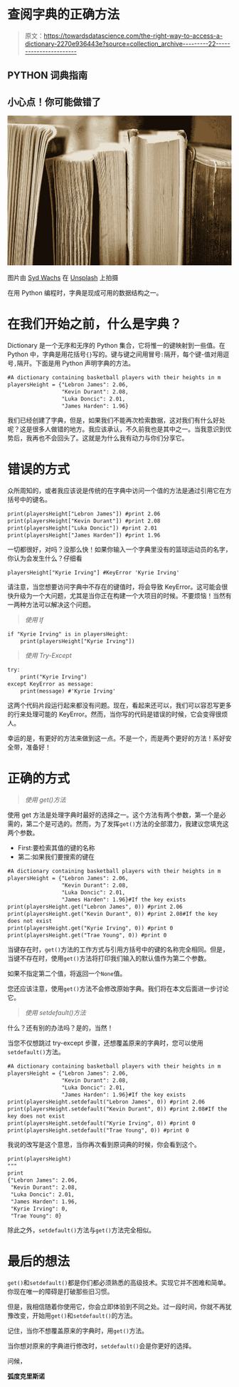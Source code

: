 # 查阅字典的正确方法

> 原文：<https://towardsdatascience.com/the-right-way-to-access-a-dictionary-2270e936443e?source=collection_archive---------22----------------------->

## PYTHON 词典指南

## 小心点！你可能做错了

![](img/0ce2b9c9683f1eef7327d505dc82d47c.png)

图片由 [Syd Wachs](https://unsplash.com/@videmusart) 在 [Unsplash](https://unsplash.com/) 上拍摄

在用 Python 编程时，字典是现成可用的数据结构之一。

# 在我们开始之前，什么是字典？

Dictionary 是一个无序和无序的 Python 集合，它将惟一的键映射到一些值。在 Python 中，字典是用花括号`{}`写的。键与键之间用冒号`:`隔开，每个键-值对用逗号`,`隔开。下面是用 Python 声明字典的方法。

```
#A dictionary containing basketball players with their heights in m
playersHeight = {"Lebron James": 2.06,
                 "Kevin Durant": 2.08, 
                 "Luka Doncic": 2.01,
                 "James Harden": 1.96}
```

我们已经创建了字典，但是，如果我们不能再次检索数据，这对我们有什么好处呢？这是很多人做错的地方。我应该承认，不久前我也是其中之一。当我意识到优势后，我再也不会回头了。这就是为什么我有动力与你们分享它。

# 错误的方式

众所周知的，或者我应该说是传统的在字典中访问一个值的方法是通过引用它在方括号中的键名。

```
print(playersHeight["Lebron James"]) #print 2.06
print(playersHeight["Kevin Durant"]) #print 2.08
print(playersHeight["Luka Doncic"]) #print 2.01
print(playersHeight["James Harden"]) #print 1.96
```

一切都很好，对吗？没那么快！如果你输入一个字典里没有的篮球运动员的名字，你认为会发生什么？仔细看

```
playersHeight["Kyrie Irving"] #KeyError 'Kyrie Irving'
```

请注意，当您想要访问字典中不存在的键值时，将会导致 KeyError。这可能会很快升级为一个大问题，尤其是当你正在构建一个大项目的时候。不要烦恼！当然有一两种方法可以解决这个问题。

> *使用 If*

```
if "Kyrie Irving" is in playersHeight:
    print(playersHeight["Kyrie Irving"])
```

> *使用 Try-Except*

```
try:
    print("Kyrie Irving")
except KeyError as message:
    print(message) #'Kyrie Irving'
```

这两个代码片段运行起来都没有问题。现在，看起来还可以，我们可以容忍写更多的行来处理可能的 KeyError。然而，当你写的代码是错误的时候，它会变得很烦人。

幸运的是，有更好的方法来做到这一点。不是一个，而是两个更好的方法！系好安全带，准备好！

# 正确的方式

> *使用 get()方法*

使用 get 方法是处理字典时最好的选择之一。这个方法有两个参数，第一个是必需的，第二个是可选的。然而，为了发挥`get()`方法的全部潜力，我建议您填充这两个参数。

*   First:要检索其值的键的名称
*   第二:如果我们要搜索的键在

```
#A dictionary containing basketball players with their heights in m
playersHeight = {"Lebron James": 2.06,
                 "Kevin Durant": 2.08,
                 "Luka Doncic": 2.01,
                 "James Harden": 1.96}#If the key exists
print(playersHeight.get("Lebron James", 0)) #print 2.06
print(playersHeight.get("Kevin Durant", 0)) #print 2.08#If the key does not exist
print(playersHeight.get("Kyrie Irving", 0)) #print 0
print(playersHeight.get("Trae Young", 0)) #print 0
```

当键存在时，`get()`方法的工作方式与引用方括号中的键的名称完全相同。但是，当键不存在时，使用`get()`方法将打印我们输入的默认值作为第二个参数。

如果不指定第二个值，将返回一个`None`值。

您还应该注意，使用`get()`方法不会修改原始字典。我们将在本文后面进一步讨论它。

> *使用 setdefault()方法*

什么？还有别的办法吗？是的，当然！

当您不仅想跳过 try-except 步骤，还想覆盖原来的字典时，您可以使用`setdefault()`方法。

```
#A dictionary containing basketball players with their heights in m
playersHeight = {"Lebron James": 2.06,
                 "Kevin Durant": 2.08,
                 "Luka Doncic": 2.01,
                 "James Harden": 1.96}#If the key exists
print(playersHeight.setdefault("Lebron James", 0)) #print 2.06
print(playersHeight.setdefault("Kevin Durant", 0)) #print 2.08#If the key does not exist
print(playersHeight.setdefault("Kyrie Irving", 0)) #print 0
print(playersHeight.setdefault("Trae Young", 0)) #print 0
```

我说的改写是这个意思，当你再次看到原词典的时候，你会看到这个。

```
print(playersHeight)
"""
print
{"Lebron James": 2.06,
 "Kevin Durant": 2.08,
 "Luka Doncic": 2.01,
 "James Harden": 1.96,
 "Kyrie Irving": 0,
 "Trae Young": 0}
```

除此之外，`setdefault()`方法与`get()`方法完全相似。

# 最后的想法

`get()`和`setdefault()`都是你们都必须熟悉的高级技术。实现它并不困难和简单。你现在唯一的障碍是打破那些旧习惯。

但是，我相信随着你使用它，你会立即体验到不同之处。过一段时间，你就不再犹豫改变，开始用`get()`和`setdefault()`的方法。

记住，当你不想覆盖原来的字典时，用`get()`方法。

当你想对原来的字典进行修改时，`setdefault()`会是你更好的选择。

问候，

**弧度克里斯诺**